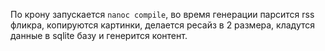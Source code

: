 По крону запускается `nanoc compile`, во время генерации парсится rss фликра, копируются картинки, делается ресайз в 2 размера, кладутся данные в sqlite базу и генерится контент.
